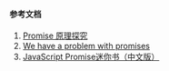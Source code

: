 

#### 参考文档
1. [Promise 原理探究](https://cloud.tencent.com/developer/article/1148450)
2. [We have a problem with promises](https://pouchdb.com/2015/05/18/we-have-a-problem-with-promises.html)
3. [JavaScript Promise迷你书（中文版）](http://liubin.org/promises-book/#chapter1-what-is-promise)